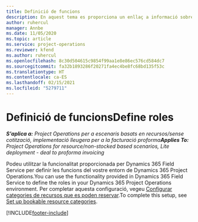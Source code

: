 ```yaml
---
title: Definició de funcions
description: En aquest tema es proporciona un enllaç a informació sobre la manera de configurar categories de recursos que es poden reservar.
author: ruhercul
manager: Annbe
ms.date: 11/05/2020
ms.topic: article
ms.service: project-operations
ms.reviewer: kfend
ms.author: ruhercul
ms.openlocfilehash: 8c30d504615c9854f99aa1e8e86ec576cd584dc7
ms.sourcegitcommit: fa32b1893286f20271fa4ec4be8fc68bd135f53c
ms.translationtype: HT
ms.contentlocale: ca-ES
ms.lasthandoff: 02/15/2021
ms.locfileid: "5279711"
---
```

# <a name="define-roles"></a><span data-ttu-id="35cf4-103">Definició de funcions</span><span class="sxs-lookup"><span data-stu-id="35cf4-103">Define roles</span></span>

<span data-ttu-id="35cf4-104">_**S'aplica a:** Project Operations per a escenaris basats en recursos/sense cotització, implementació lleugera per a la facturació proforma_</span><span class="sxs-lookup"><span data-stu-id="35cf4-104">_**Applies To:** Project Operations for resource/non-stocked based scenarios, Lite deployment - deal to proforma invoicing_</span></span>

<span data-ttu-id="35cf4-105">Podeu utilitzar la funcionalitat proporcionada per Dynamics 365 Field Service per definir les funcions del vostre entorn de Dynamics 365 Project Operations.</span><span class="sxs-lookup"><span data-stu-id="35cf4-105">You can use the functionality provided in Dynamics 365 Field Service to define the roles in your Dynamics 365 Project Operations environment.</span></span> <span data-ttu-id="35cf4-106">Per completar aquesta configuració, vegeu [Configurar categories de recursos que es poden reservar](https://docs.microsoft.com/dynamics365/field-service/set-up-bookable-resource-categories).</span><span class="sxs-lookup"><span data-stu-id="35cf4-106">To complete this setup, see [Set up bookable resource categories](https://docs.microsoft.com/dynamics365/field-service/set-up-bookable-resource-categories).</span></span>


[!INCLUDE[footer-include](../includes/footer-banner.md)]